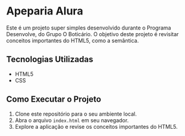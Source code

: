 # Apeparia Alura

Este é um projeto super simples desenvolvido durante o Programa Desenvolve, do Grupo O Boticário. O objetivo deste projeto é revisitar conceitos importantes do HTML5, como a semântica.

## Tecnologias Utilizadas

- HTML5
- CSS

## Como Executar o Projeto

1. Clone este repositório para o seu ambiente local.
2. Abra o arquivo `index.html` em seu navegador.
3. Explore a aplicação e revise os conceitos importantes do HTML5.


